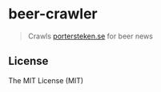 # beer-crawler

> Crawls [portersteken.se](http://www.portersteken.se/p/kommande-s.html) for beer news

## License

The MIT License (MIT)
